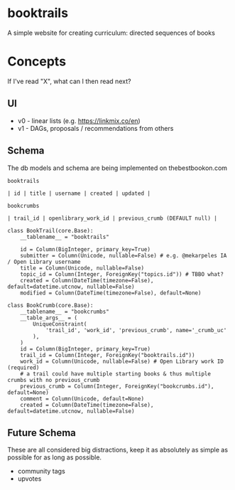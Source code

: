 # booktrails
A simple website for creating curriculum: directed sequences of books

# Concepts

If I've read "X", what can I then read next?

## UI

* v0 - linear lists (e.g. https://linkmix.co/en)
* v1 - DAGs, proposals / recommendations from others

## Schema

The db models and schema are being implemented on thebestbookon.com

`booktrails`

```
| id | title | username | created | updated |
```

`bookcrumbs`

```
| trail_id | openlibrary_work_id | previous_crumb (DEFAULT null) | 
```


```
class BookTrail(core.Base):
    __tablename__ = "booktrails"

    id = Column(BigInteger, primary_key=True)
    submitter = Column(Unicode, nullable=False) # e.g. @mekarpeles IA / Open Library username
    title = Column(Unicode, nullable=False)
    topic_id = Column(Integer, ForeignKey("topics.id")) # TBBO what?
    created = Column(DateTime(timezone=False), default=datetime.utcnow, nullable=False)
    modified = Column(DateTime(timezone=False), default=None)

class BookCrumb(core.Base):
    __tablename__ = "bookcrumbs"
    __table_args__ = (
        UniqueConstraint(
            'trail_id', 'work_id', 'previous_crumb', name='_crumb_uc'
        ),
    )
    id = Column(BigInteger, primary_key=True)
    trail_id = Column(Integer, ForeignKey("booktrails.id"))
    work_id = Column(Unicode, nullable=False) # Open Library work ID (required)
    # a trail could have multiple starting books & thus multiple crumbs with no previous_crumb
    previous_crumb = Column(Integer, ForeignKey("bookcrumbs.id"), default=None)
    comment = Column(Unicode, default=None)
    created = Column(DateTime(timezone=False), default=datetime.utcnow, nullable=False)
```

## Future Schema

These are all considered big distractions, keep it as absolutely as simple as possible for as long as possible.

* community tags
* upvotes
